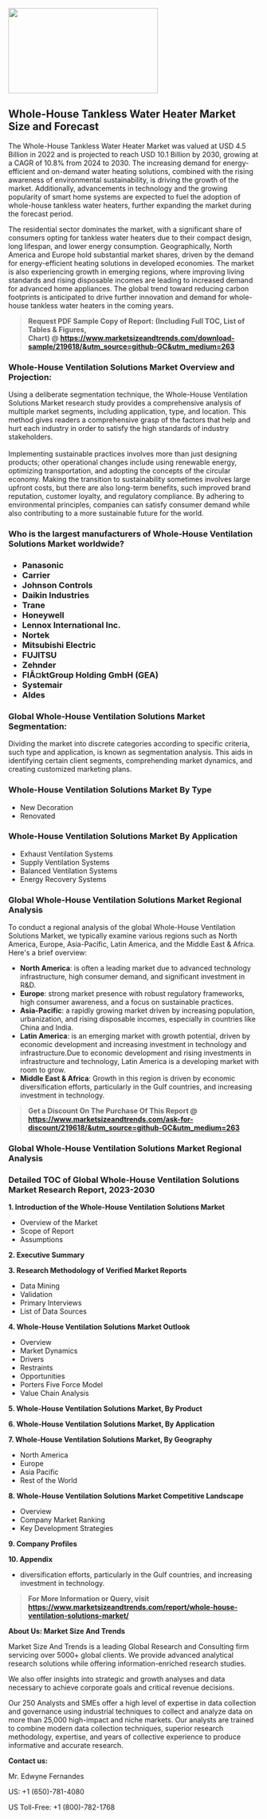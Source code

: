 <p><img class="alignnone size-medium wp-image-20088" src="https://ffe5etoiles.com/wp-content/uploads/2024/12/MST1-300x171.png" alt="" width="300" height="171" /></p><h2>Whole-House Tankless Water Heater Market Size and Forecast</h2><p>The Whole-House Tankless Water Heater Market was valued at USD 4.5 Billion in 2022 and is projected to reach USD 10.1 Billion by 2030, growing at a CAGR of 10.8% from 2024 to 2030. The increasing demand for energy-efficient and on-demand water heating solutions, combined with the rising awareness of environmental sustainability, is driving the growth of the market. Additionally, advancements in technology and the growing popularity of smart home systems are expected to fuel the adoption of whole-house tankless water heaters, further expanding the market during the forecast period.</p><p>The residential sector dominates the market, with a significant share of consumers opting for tankless water heaters due to their compact design, long lifespan, and lower energy consumption. Geographically, North America and Europe hold substantial market shares, driven by the demand for energy-efficient heating solutions in developed economies. The market is also experiencing growth in emerging regions, where improving living standards and rising disposable incomes are leading to increased demand for advanced home appliances. The global trend toward reducing carbon footprints is anticipated to drive further innovation and demand for whole-house tankless water heaters in the coming years.</p></p><blockquote id="" class=""><strong>Request PDF Sample Copy of Report: (Including Full TOC, List of Tables &amp; Figures, Chart)&nbsp;@&nbsp;<strong><a href="https://www.marketsizeandtrends.com/download-sample/219618/&utm_source=github-GC&utm_medium=263" target="_blank">https://www.marketsizeandtrends.com/download-sample/219618/&utm_source=github-GC&utm_medium=263</a></strong></strong></blockquote><h3 id="" class="">Whole-House Ventilation Solutions Market&nbsp;Overview and Projection:</h3><p id="" class="">Using a deliberate segmentation technique, the Whole-House Ventilation Solutions Market research study provides a comprehensive analysis of multiple market segments, including application, type, and location. This method gives readers a comprehensive grasp of the factors that help and hurt each industry in order to satisfy the high standards of industry stakeholders. <br /> <br />Implementing sustainable practices involves more than just designing products; other operational changes include using renewable energy, optimizing transportation, and adopting the concepts of the circular economy. Making the transition to sustainability sometimes involves large upfront costs, but there are also long-term benefits, such improved brand reputation, customer loyalty, and regulatory compliance. By adhering to environmental principles, companies can satisfy consumer demand while also contributing to a more sustainable future for the world.</p><h3 id="" class="">Who is the largest manufacturers of&nbsp;Whole-House Ventilation Solutions Market worldwide?</h3><h3 class=""><p><ul><li>Panasonic </li><li> Carrier </li><li> Johnson Controls </li><li> Daikin Industries </li><li> Trane </li><li> Honeywell </li><li> Lennox International Inc. </li><li> Nortek </li><li> Mitsubishi Electric </li><li> FUJITSU </li><li> Zehnder </li><li> FlÃ¤ktGroup Holding GmbH (GEA) </li><li> Systemair </li><li> Aldes</li></ul></p></h3><h3 id="" class="">Global&nbsp;Whole-House Ventilation Solutions Market Segmentation:</h3><p id="" class="">Dividing the market into discrete categories according to specific criteria, such type and application, is known as segmentation analysis. This aids in identifying certain client segments, comprehending market dynamics, and creating customized marketing plans.</p><h3 id="" class="">Whole-House Ventilation Solutions Market&nbsp;By Type</h3><p><p><ul><li>New Decoration</li><li> Renovated</p></li></ul></p></p><h3 id="" class="">Whole-House Ventilation Solutions Market&nbsp;By Application</h3><p class=""><p><ul><li>Exhaust Ventilation Systems</li><li> Supply Ventilation Systems</li><li> Balanced Ventilation Systems</li><li> Energy Recovery Systems</li></ul></p></p><h3 id="" class="">Global Whole-House Ventilation Solutions Market Regional Analysis</h3><p id="" class="">To conduct a regional analysis of the global Whole-House Ventilation Solutions Market, we typically examine various regions such as North America, Europe, Asia-Pacific, Latin America, and the Middle East &amp; Africa. Here's a brief overview:</p><ul><li><strong>North America</strong>: is often a leading market due to advanced technology infrastructure, high consumer demand, and significant investment in R&amp;D.</li><li><strong>Europe</strong>: strong market presence with robust regulatory frameworks, high consumer awareness, and a focus on sustainable practices.</li><li><strong>Asia-Pacific</strong>: a rapidly growing market driven by increasing population, urbanization, and rising disposable incomes, especially in countries like China and India.</li><li><strong>Latin America</strong>: is an emerging market with growth potential, driven by economic development and increasing investment in technology and infrastructure.Due to economic development and rising investments in infrastructure and technology, Latin America is a developing market with room to grow.</li><li><strong>Middle East &amp; Africa</strong>: Growth in this region is driven by economic diversification efforts, particularly in the Gulf countries, and increasing investment in technology.</li></ul><blockquote id="" class=""><strong>Get a Discount On The Purchase Of This Report @ <strong><a href="https://www.marketsizeandtrends.com/ask-for-discount/219618/&utm_source=github-GC&utm_medium=263" target="_blank">https://www.marketsizeandtrends.com/ask-for-discount/219618/&utm_source=github-GC&utm_medium=263</a></strong></strong></blockquote><h3 id="" class="">Global Whole-House Ventilation Solutions Market Regional Analysis</h3><h3 id="" class="">Detailed TOC of Global Whole-House Ventilation Solutions Market Research Report, 2023-2030</h3><p id="" class=""><strong>1. Introduction of the Whole-House Ventilation Solutions Market</strong></p><ul><li>Overview of the Market</li><li>Scope of Report</li><li>Assumptions</li></ul><p id="" class=""><strong>2. Executive Summary</strong></p><p id="" class=""><strong>3. Research Methodology of Verified Market Reports</strong></p><ul><li>Data Mining</li><li>Validation</li><li>Primary Interviews</li><li>List of Data Sources</li></ul><p id="" class=""><strong>4. Whole-House Ventilation Solutions Market Outlook</strong></p><ul><li>Overview</li><li>Market Dynamics</li><li>Drivers</li><li>Restraints</li><li>Opportunities</li><li>Porters Five Force Model</li><li>Value Chain Analysis</li></ul><p id="" class=""><strong>5. Whole-House Ventilation Solutions Market, By Product</strong></p><p id="" class=""><strong>6. Whole-House Ventilation Solutions Market, By Application</strong></p><p id="" class=""><strong>7. Whole-House Ventilation Solutions Market, By Geography</strong></p><ul><li>North America</li><li>Europe</li><li>Asia Pacific</li><li>Rest of the World</li></ul><p id="" class=""><strong>8. Whole-House Ventilation Solutions Market Competitive Landscape</strong></p><ul><li>Overview</li><li>Company Market Ranking</li><li>Key Development Strategies</li></ul><p id="" class=""><strong>9. Company Profiles</strong></p><p id="" class=""><strong>10. Appendix</strong></p><ul><li>diversification efforts, particularly in the Gulf countries, and increasing investment in technology.</li></ul><blockquote id="" class=""><strong>For More Information or Query, visit <strong><strong><a href="https://www.marketsizeandtrends.com/report/whole-house-ventilation-solutions-market/" target="_blank">https://www.marketsizeandtrends.com/report/whole-house-ventilation-solutions-market/</a></strong></strong></strong></blockquote><p id="" class=""><strong>About Us: Market Size And Trends</strong></p><p id="" class="">Market Size And Trends is a leading Global Research and Consulting firm servicing over 5000+ global clients. We provide advanced analytical research solutions while offering information-enriched research studies.</p><p id="" class="">We also offer insights into strategic and growth analyses and data necessary to achieve corporate goals and critical revenue decisions.</p><p id="" class="">Our 250 Analysts and SMEs offer a high level of expertise in data collection and governance using industrial techniques to collect and analyze data on more than 25,000 high-impact and niche markets. Our analysts are trained to combine modern data collection techniques, superior research methodology, expertise, and years of collective experience to produce informative and accurate research.</p><p id="" class=""><strong>Contact us:</strong></p><p id="" class="">Mr. Edwyne Fernandes</p><p id="" class="">US: +1 (650)-781-4080</p><p id="" class="">US Toll-Free: +1 (800)-782-1768</p>
